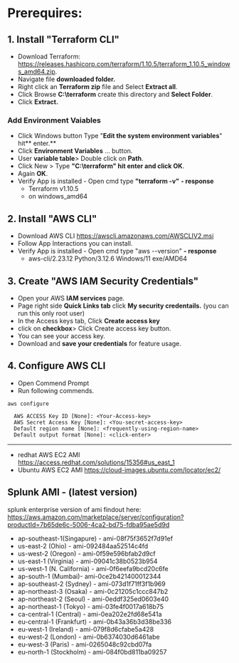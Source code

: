 # Prerequires:

## 1. Install "Terraform CLI"
- Download Terraform: https://releases.hashicorp.com/terraform/1.10.5/terraform_1.10.5_windows_amd64.zip.
- Navigate file **downloaded folder.**
- Right click an **Terraform zip** file and Select **Extract all**.
- Click Browse **C:\terraform** create this directory and **Select Folder**.
- Click **Extract.**


### Add Environment Vaiables
- Click Windows button Type "**Edit the system environment variables**" hit** enter.**
- Click **Environment Variables** ... button.
- User **variable table**> Double click on **Path**.
- Click New > Type **"C:\terraform" **hit enter and click** OK**.
- Again **OK**.
- Verify App is installed - Open cmd type **"terraform -v"**
  **- response**
    - Terraform v1.10.5
    - on windows_amd64
## 2. Install "AWS CLI"
- Download AWS CLI https://awscli.amazonaws.com/AWSCLIV2.msi 
- Follow App Interactions you can install.
- Verify App is installed - Open cmd type "aws --version"
  **- response**
    - aws-cli/2.23.12 Python/3.12.6 Windows/11 exe/AMD64
   
## 3. Create "AWS IAM Security Credentials"
- Open your AWS **IAM services** page.
- Page right side **Quick Links tab** click **My security credentails.** (you can run this only root user)
- In the Access keys tab, Click **Create access key**
- click on **checkbox**> Click Create access key button.
- You can see your access key.
- Download and **save your credentials** for feature usage.
## 4. Configure AWS CLI
- Open Commend Prompt
- Run following commends.
```
aws configure

  AWS ACCESS Key ID [None]: <Your-Access-key>
  AWS Secret Access Key [None]: <You-secret-access-key>
  Default region name [None]: <frequently-using-region-name>
  Default output format [None]: <click-enter> 

```

---

- redhat AWS EC2 AMI https://access.redhat.com/solutions/15356#us_east_1
- Ubuntu AWS EC2 AMI https://cloud-images.ubuntu.com/locator/ec2/

## Splunk AMI - (latest version)

splunk enterprise version of ami findout here: https://aws.amazon.com/marketplace/server/configuration?productId=7b65de6c-5006-4ca2-bd75-fdba95ae5d9d

- ap-southeast-1(Singapure) - ami-08f75f3652f7d91ef
- us-east-2 (Ohio) - ami-092484aa52514c4fd
- us-west-2 (Oregon) - ami-0f59e596bfab2d9cf
- us-east-1 (Virginia) - ami-09041c38b0523b954
- us-west-1 (N. California) - ami-0f6eefa9bcd20c6fe
- ap-south-1 (Mumbai)- ami-0ce2b421400012344
- ap-southeast-2 (Sydney) - ami-073d1f71ff3f1b969
- ap-northeast-3 (Osaka) - ami-0c21205c1ccc847b2
- ap-northeast-2 (Seoul) - ami-0eddf325ed0603e40
- ap-northeast-1 (Tokyo) - ami-03fe4f0017a618b75
- ca-central-1 (Central) - ami-0ea202e2fd68e541a
- eu-central-1 (Frankfurt) - ami-0b43a36b3d38be336
- eu-west-1 (Ireland) - ami-079f8d6cfabe5a428
- eu-west-2 (London) - ami-0b6374030d6461abe
- eu-west-3 (Paris) - ami-0265048c92cbd07fa
- eu-north-1 (Stockholm) - ami-084f0bd811ba09257